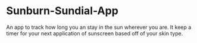 # Sunburn-Sundial-App
An app to track how long you an stay in the sun wherever you are. It keep a timer for your next application of sunscreen based off of your skin type.
